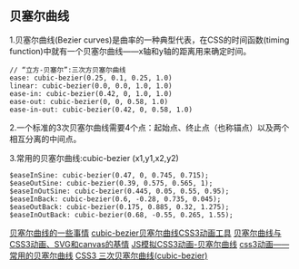 ## 贝塞尔曲线

1.贝塞尔曲线(Bezier curves)是曲率的一种典型代表，在CSS的时间函数(timing function)中就有一个贝塞尔曲线——x轴和y轴的距离用来确定时间。
```
// “立方-贝塞尔”:三次方贝塞尔曲线
ease: cubic-bezier(0.25, 0.1, 0.25, 1.0)
linear: cubic-bezier(0.0, 0.0, 1.0, 1.0)
ease-in: cubic-bezier(0.42, 0, 1.0, 1.0)
ease-out: cubic-bezier(0, 0, 0.58, 1.0)
ease-in-out: cubic-bezier(0.42, 0, 0.58, 1.0)
```

2.一个标准的3次贝塞尔曲线需要4个点：起始点、终止点（也称锚点）以及两个相互分离的中间点。

3.常用的贝塞尔曲线:cubic-bezier (x1,y1,x2,y2)
```
$easeInSine: cubic-bezier(0.47, 0, 0.745, 0.715);
$easeOutSine: cubic-bezier(0.39, 0.575, 0.565, 1);
$easeInOutSine: cubic-bezier(0.445, 0.05, 0.55, 0.95);
$easeInBack: cubic-bezier(0.6, -0.28, 0.735, 0.045);
$easeOutBack: cubic-bezier(0.175, 0.885, 0.32, 1.275);
$easeInOutBack: cubic-bezier(0.68, -0.55, 0.265, 1.55);
```

[贝塞尔曲线的一些事情](https://www.w3cplus.com/animation/mathematical-intuition-behind-bezier-curves.html)
[cubic-bezier贝塞尔曲线CSS3动画工具](https://blog.csdn.net/qq_25600055/article/details/51045163)
[贝塞尔曲线与CSS3动画、SVG和canvas的基情](https://www.zhangxinxu.com/wordpress/2013/08/%E8%B4%9D%E5%A1%9E%E5%B0%94%E6%9B%B2%E7%BA%BF-cubic-bezier-css3%E5%8A%A8%E7%94%BB-svg-canvas/)
[JS模拟CSS3动画-贝塞尔曲线](https://www.cnblogs.com/yanan-boke/p/8875571.html)
[css3动画——常用的贝塞尔曲线](https://www.cnblogs.com/yansi/p/4012038.html)
[CSS3 三次贝塞尔曲线(cubic-bezier)](https://blog.csdn.net/zhaozjc112/article/details/52909172)

